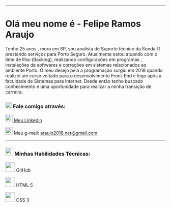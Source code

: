 


---

# Olá meu nome é - Felipe Ramos Araujo
Tenho 25 anos , moro em SP, sou analista de Suporte técnico da Sonda IT prestando serviços para Porto Seguro. Atualmente estou atuando com o time de Ilha-(Backlog), realizando configurações em programas , instalações de softwares e correções em sistemas relacionados ao ambiente Porto. O meu desejo pela a programação surgiu em 2018 quando realizei um curso voltado para o desenvolvimento Front-End e logo após a faculdade de Sistemas para Internet. Desde então tenho buscado conhecimento e uma oportunidade para realizar a minha transição de carreira. 

### <img width="20px" src="https://cdn-icons-png.flaticon.com/512/126/126341.png"></img> Fale comigo através: 

<img width="23px" src="https://cdn-icons-png.flaticon.com/512/174/174857.png"></img><a href= "https://www.linkedin.com/in/felipe-ramos-araujo-58bb61171/"> Meu Linkedin </a>

<img width="23px" src="https://logodownload.org/wp-content/uploads/2018/03/gmail-logo-16.png"> Meu g-mail: araujo2018.net@gmail.com</img>

---
### <img width="25px" src="https://cdn-icons-png.flaticon.com/512/10438/10438228.png"></img> Minhas Habilidades Técnicas:

<img width="30px" src="https://cdn-icons-png.flaticon.com/512/25/25231.png"> GitHub </img>

<img width="30px" src="https://creazilla-store.fra1.digitaloceanspaces.com/icons/7911339/html5-icon-icon-md.png"> HTML 5 </img>

<img width="30px" src="https://logospng.org/download/css-3/logo-css-3-2048.png"> CSS 3 </img>








